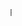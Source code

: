<Marquee className="sm:-mx-6 -mx-4 lg:-mx-8 bg-stone-950 text-white border-t border-b border-stone-900 font-bold py-1 tracking-wider text-sm">
Free Shipping on Orders Over €50 | New Arrivals Every Week | Exclusive
Discounts for Members | Fast & Reliable Delivery | Design Your Space,
Your Way | 24/7 Customer Support.
</Marquee> 
